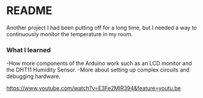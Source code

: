 # README #

Another project I had been putting off for a long time, but I needed a way to continuously monitor the temperature
in my room.

### What I learned ###

-How more components of the Arduino work such as an LCD monitor and the DHT11 Humidity Sensor.
-More about setting up complex circuits and debugging hardware.

https://www.youtube.com/watch?v=E3Fe2MIR394&feature=youtu.be